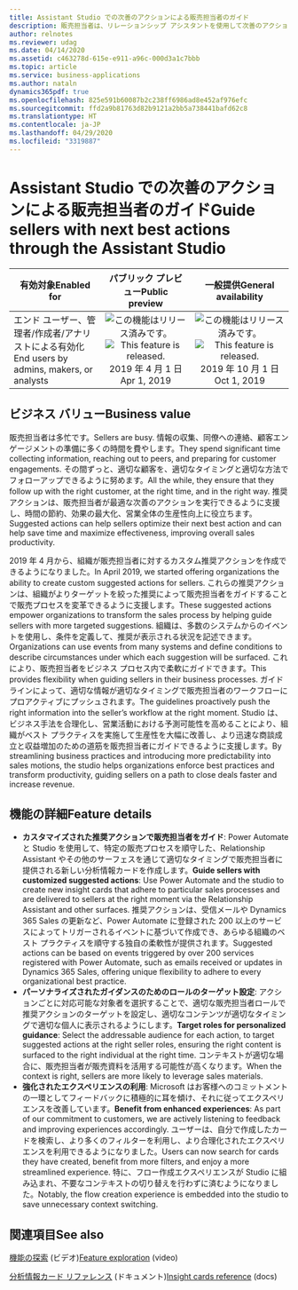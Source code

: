 ```yaml
---
title: Assistant Studio での次善のアクションによる販売担当者のガイド
description: 販売担当者は、リレーションシップ アシスタントを使用して次善のアクションを見つけることができます。 Assistant Studio を使用することで、組織はビジネス ニーズに合わせてこれらのアクションを調整できます。 この機能は、2019 年リリース ウェーブ 2 で一般提供されます。
author: relnotes
ms.reviewer: udag
ms.date: 04/14/2020
ms.assetid: c463278d-615e-e911-a96c-000d3a1c7bbb
ms.topic: article
ms.service: business-applications
ms.author: nataln
dynamics365pdf: true
ms.openlocfilehash: 825e591b60087b2c238ff6986ad8e452af976efc
ms.sourcegitcommit: ffd2a9b81763d82b9121a2bb5a738441bafd62c8
ms.translationtype: HT
ms.contentlocale: ja-JP
ms.lasthandoff: 04/29/2020
ms.locfileid: "3319887"
---
```

# <a name="guide-sellers-with-next-best-actions-through-the-assistant-studio"></a><span data-ttu-id="bc170-105">Assistant Studio での次善のアクションによる販売担当者のガイド</span><span class="sxs-lookup"><span data-stu-id="bc170-105">Guide sellers with next best actions through the Assistant Studio</span></span>


| <span data-ttu-id="bc170-106">有効対象</span><span class="sxs-lookup"><span data-stu-id="bc170-106">Enabled for</span></span>    |  <span data-ttu-id="bc170-107">パブリック プレビュー</span><span class="sxs-lookup"><span data-stu-id="bc170-107">Public preview</span></span> | <span data-ttu-id="bc170-108">一般提供</span><span class="sxs-lookup"><span data-stu-id="bc170-108">General availability</span></span> | 
| ---------- | :----------: |:----------: |
|<span data-ttu-id="bc170-109">エンド ユーザー、管理者/作成者/アナリストによる有効化</span><span class="sxs-lookup"><span data-stu-id="bc170-109">End users by admins, makers, or analysts</span></span>|<span data-ttu-id="bc170-110">![この機能はリリース済みです。](/dynamics365-release-plan/media/green-checkmark.png "この機能はリリース済みです。")</span><span class="sxs-lookup"><span data-stu-id="bc170-110">![This feature is released.](/dynamics365-release-plan/media/green-checkmark.png "This feature is released.")</span></span> <span data-ttu-id="bc170-111">2019 年 4 月 1 日</span><span class="sxs-lookup"><span data-stu-id="bc170-111">Apr 1, 2019</span></span>| <span data-ttu-id="bc170-112">![この機能はリリース済みです。](/dynamics365-release-plan/media/green-checkmark.png "この機能はリリース済みです。")</span><span class="sxs-lookup"><span data-stu-id="bc170-112">![This feature is released.](/dynamics365-release-plan/media/green-checkmark.png "This feature is released.")</span></span> <span data-ttu-id="bc170-113">2019 年 10 月 1 日</span><span class="sxs-lookup"><span data-stu-id="bc170-113">Oct 1, 2019</span></span>|


## <a name="business-value"></a><span data-ttu-id="bc170-114">ビジネス バリュー</span><span class="sxs-lookup"><span data-stu-id="bc170-114">Business value</span></span>
<!-- bv start -->
<span data-ttu-id="bc170-115">販売担当者は多忙です。</span><span class="sxs-lookup"><span data-stu-id="bc170-115">Sellers are busy.</span></span> <span data-ttu-id="bc170-116">情報の収集、同僚への連絡、顧客エンゲージメントの準備に多くの時間を費やします。</span><span class="sxs-lookup"><span data-stu-id="bc170-116">They spend significant time collecting information, reaching out to peers, and preparing for customer engagements.</span></span> <span data-ttu-id="bc170-117">その間ずっと、適切な顧客を、適切なタイミングと適切な方法でフォローアップできるように努めます。</span><span class="sxs-lookup"><span data-stu-id="bc170-117">All the while, they ensure that they follow up with the right customer, at the right time, and in the right way.</span></span> <span data-ttu-id="bc170-118">推奨アクションは、販売担当者が最適な次善のアクションを実行できるように支援し、時間の節約、効果の最大化、営業全体の生産性向上に役立ちます。</span><span class="sxs-lookup"><span data-stu-id="bc170-118">Suggested actions can help sellers optimize their next best action and can help save time and maximize effectiveness, improving overall sales productivity.</span></span>

<span data-ttu-id="bc170-119">2019 年 4 月から、組織が販売担当者に対するカスタム推奨アクションを作成できるようになりました。</span><span class="sxs-lookup"><span data-stu-id="bc170-119">In April 2019, we started offering organizations the ability to create custom suggested actions for sellers.</span></span> <span data-ttu-id="bc170-120">これらの推奨アクションは、組織がよりターゲットを絞った推奨によって販売担当者をガイドすることで販売プロセスを変革できるように支援します。</span><span class="sxs-lookup"><span data-stu-id="bc170-120">These suggested actions empower organizations to transform the sales process by helping guide sellers with more targeted suggestions.</span></span> <span data-ttu-id="bc170-121">組織は、多数のシステムからのイベントを使用し、条件を定義して、推奨が表示される状況を記述できます。</span><span class="sxs-lookup"><span data-stu-id="bc170-121">Organizations can use events from many systems and define conditions to describe circumstances under which each suggestion will be surfaced.</span></span> <span data-ttu-id="bc170-122">これにより、販売担当者をビジネス プロセス内で柔軟にガイドできます。</span><span class="sxs-lookup"><span data-stu-id="bc170-122">This provides flexibility when guiding sellers in their business processes.</span></span> <span data-ttu-id="bc170-123">ガイドラインによって、適切な情報が適切なタイミングで販売担当者のワークフローにプロアクティブにプッシュされます。</span><span class="sxs-lookup"><span data-stu-id="bc170-123">The guidelines proactively push the right information into the seller’s workflow at the right moment.</span></span> <span data-ttu-id="bc170-124">Studio は、ビジネス手法を合理化し、営業活動における予測可能性を高めることにより、組織がベスト プラクティスを実施して生産性を大幅に改善し、より迅速な商談成立と収益増加のための道筋を販売担当者にガイドできるように支援します。</span><span class="sxs-lookup"><span data-stu-id="bc170-124">By streamlining business practices and introducing more predictability into sales motions, the studio helps organizations enforce best practices and transform productivity, guiding sellers on a path to close deals faster and increase revenue.</span></span>
<!-- bv end -->



## <a name="feature-details"></a><span data-ttu-id="bc170-125">機能の詳細</span><span class="sxs-lookup"><span data-stu-id="bc170-125">Feature details</span></span>
<!--feature detail start -->
- <span data-ttu-id="bc170-126">**カスタマイズされた推奨アクションで販売担当者をガイド**: Power Automate と Studio を使用して、特定の販売プロセスを順守した、Relationship Assistant やその他のサーフェスを通じて適切なタイミングで販売担当者に提供される新しい分析情報カードを作成します。</span><span class="sxs-lookup"><span data-stu-id="bc170-126">**Guide sellers with customized suggested actions**: Use Power Automate and the studio to create new insight cards that adhere to particular sales processes and are delivered to sellers at the right moment via the Relationship Assistant and other surfaces.</span></span> <span data-ttu-id="bc170-127">推奨アクションは、受信メールや Dynamics 365 Sales の更新など、Power Automate に登録された 200 以上のサービスによってトリガーされるイベントに基づいて作成でき、あらゆる組織のベスト プラクティスを順守する独自の柔軟性が提供されます。</span><span class="sxs-lookup"><span data-stu-id="bc170-127">Suggested actions can be based on events triggered by over 200 services registered with Power Automate, such as emails received or updates in Dynamics 365 Sales, offering unique flexibility to adhere to every organizational best practice.</span></span>
- <span data-ttu-id="bc170-128">**パーソナライズされたガイダンスのためのロールのターゲット設定**: アクションごとに対応可能な対象者を選択することで、適切な販売担当者ロールで推奨アクションのターゲットを設定し、適切なコンテンツが適切なタイミングで適切な個人に表示されるようにします。</span><span class="sxs-lookup"><span data-stu-id="bc170-128">**Target roles for personalized guidance**: Select the addressable audience for each action, to target suggested actions at the right seller roles, ensuring the right content is surfaced to the right individual at the right time.</span></span> <span data-ttu-id="bc170-129">コンテキストが適切な場合に、販売担当者が販売資料を活用する可能性が高くなります。</span><span class="sxs-lookup"><span data-stu-id="bc170-129">When the context is right, sellers are more likely to leverage sales materials.</span></span>
- <span data-ttu-id="bc170-130">**強化されたエクスペリエンスの利用**: Microsoft はお客様へのコミットメントの一環としてフィードバックに積極的に耳を傾け、それに従ってエクスペリエンスを改善しています。</span><span class="sxs-lookup"><span data-stu-id="bc170-130">**Benefit from enhanced experiences**: As part of our commitment to customers, we are actively listening to feedback and improving experiences accordingly.</span></span> <span data-ttu-id="bc170-131">ユーザーは、自分で作成したカードを検索し、より多くのフィルターを利用し、より合理化されたエクスペリエンスを利用できるようになりました。</span><span class="sxs-lookup"><span data-stu-id="bc170-131">Users can now search for cards they have created, benefit from more filters, and enjoy a more streamlined experience.</span></span> <span data-ttu-id="bc170-132">特に、フロー作成エクスペリエンスが Studio に組み込まれ、不要なコンテキストの切り替えを行わずに済むようになりました。</span><span class="sxs-lookup"><span data-stu-id="bc170-132">Notably, the flow creation experience is embedded into the studio to save unnecessary context switching.</span></span>
<!--feature detail end -->










## <a name="see-also"></a><span data-ttu-id="bc170-133">関連項目</span><span class="sxs-lookup"><span data-stu-id="bc170-133">See also</span></span>
<span data-ttu-id="bc170-134">[機能の探索](https://aka.ms/ROGSI19RW2ROV2) (ビデオ)</span><span class="sxs-lookup"><span data-stu-id="bc170-134">[Feature exploration](https://aka.ms/ROGSI19RW2ROV2) (video)</span></span>

<!--docs start-->
<span data-ttu-id="bc170-135">[分析情報カード リファレンス](https://docs.microsoft.com/dynamics365/ai/sales/action-cards-reference) (ドキュメント)</span><span class="sxs-lookup"><span data-stu-id="bc170-135">[Insight cards reference](https://docs.microsoft.com/dynamics365/ai/sales/action-cards-reference) (docs)</span></span>
<!--docs end-->
